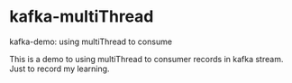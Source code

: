 # kafka-multiThread
kafka-demo: using multiThread to consume

This is a demo to using multiThread to consumer records in kafka stream.
Just to record my learning.
